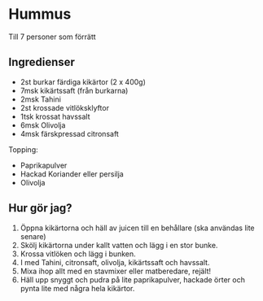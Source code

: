 # Hummus

Till 7 personer som förrätt

## Ingredienser

- 2st burkar färdiga kikärtor (2 x 400g)
- 7msk kikärtssaft (från burkarna)
- 2msk Tahini
- 2st krossade vitlöksklyftor
- 1tsk krossat havssalt
- 6msk Olivolja
- 4msk färskpressad citronsaft

Topping:
-  Paprikapulver
-  Hackad Koriander eller persilja
-  Olivolja

## Hur gör jag?

1. Öppna kikärtorna och häll av juicen till en behållare (ska användas lite senare)
2. Skölj kikärtorna under kallt vatten och lägg i en stor bunke.
3. Krossa vitlöken och lägg i bunken.
4. I med Tahini, citronsaft, olivolja, kikärtssaft och havssalt.
5. Mixa ihop allt med en stavmixer eller matberedare, rejält!
6. Häll upp snyggt och pudra på lite paprikapulver, hackade örter och pynta lite med några hela kikärtor.
